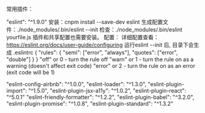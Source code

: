 常用插件：

"eslint": "^1.9.0"
安装：cnpm install --save-dev eslint
生成配置文件：./node_modules/.bin/eslint --init
检查：./node_modules/.bin/eslint yourfile.js
插件和共享配置也需要安装。
配置：
详细配置查看：https://eslint.org/docs/user-guide/configuring
运行eslint --init 后, 目录下会生成 .eslintrc
{
    "rules": {
        "semi": ["error", "always"],
        "quotes": ["error", "double"]
    }
}
"off" or 0 - turn the rule off
"warn" or 1 - turn the rule on as a warning (doesn't affect exit code)
"error" or 2 - turn the rule on as an error (exit code will be 1)


"eslint-config-airbnb": "^1.0.0",
"eslint-loader": "^1.3.0",
"eslint-plugin-import": "^1.5.0",
"eslint-plugin-jsx-a11y": "^1.0.2",
"eslint-plugin-react": "^5.0.1"
"eslint-friendly-formatter": "^1.2.2",
"eslint-plugin-babel": "^3.2.0",
"eslint-plugin-promise": "^1.0.8",
"eslint-plugin-standard": "^1.3.2"

